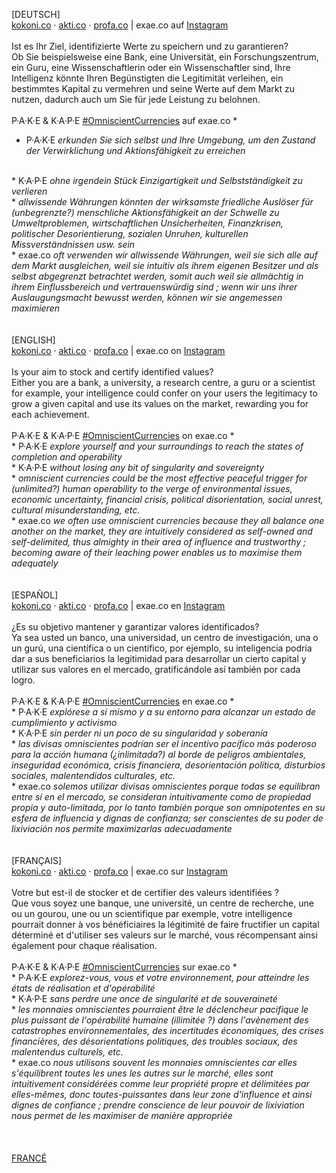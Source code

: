 [DEUTSCH]
<br>
<a href="https://kokoni.co">kokoni.co</a> · <a href="http://akti.co">akti.co</a> · <a href="https://profa.co">profa.co</a> | exae.co auf <a href="https://instagram.com/exae.co">Instagram</a>
<br><br>
Ist es Ihr Ziel, identifizierte Werte zu speichern und zu garantieren?
<br>
Ob Sie beispielsweise eine Bank, eine Universität, ein Forschungszentrum, ein Guru, eine Wissenschaftlerin oder ein Wissenschaftler sind, Ihre Intelligenz könnte Ihren Begünstigten die Legitimität verleihen, ein bestimmtes Kapital zu vermehren und seine Werte auf dem Markt zu nutzen, dadurch auch um Sie für jede Leistung zu belohnen.
<br><br>
P·A·K·E & K·A·P·E <a href="https://exae.co/public">#OmniscientCurrencies</a> auf exae.co *
<br>
* P·A·K·E <em>erkunden Sie sich selbst und Ihre Umgebung, um den Zustand der Verwirklichung und Aktionsfähigkeit zu erreichen</em>
<br>
* K·A·P·E <em>ohne irgendein Stück Einzigartigkeit und Selbstständigkeit zu verlieren</em>
<br>
* <em>allwissende Währungen könnten der wirksamste friedliche Auslöser für (unbegrenzte?) menschliche Aktionsfähigkeit an der Schwelle zu Umweltproblemen, wirtschaftlichen Unsicherheiten, Finanzkrisen, politischer Desorientierung, sozialen Unruhen, kulturellen Missverständnissen usw. sein</em>
<br>
* exae.co <em>oft verwenden wir allwissende Währungen, weil sie sich alle auf dem Markt ausgleichen, weil sie intuitiv als ihrem eigenen Besitzer und als selbst abgegrenzt betrachtet werden, somit auch weil sie allmächtig in ihrem Einflussbereich und vertrauenswürdig sind ; wenn wir uns ihrer Auslaugungsmacht bewusst werden, können wir sie angemessen maximieren</em>
<br><br><br>
[ENGLISH]
<br>
<a href="https://kokoni.co">kokoni.co</a> · <a href="http://akti.co">akti.co</a> · <a href="https://profa.co">profa.co</a> | exae.co on <a href="https://instagram.com/exae.co">Instagram</a>
<br><br>
Is your aim to stock and certify identified values?
<br>
Either you are a bank, a university, a research centre, a guru or a scientist for example, your intelligence could confer on your users the legitimacy to grow a given capital and use its values on the market, rewarding you for each achievement.
<br><br>
P·A·K·E & K·A·P·E <a href="https://exae.co/public">#OmniscientCurrencies</a> on exae.co *
<br>
* P·A·K·E <em>explore yourself and your surroundings to reach the states of completion and operability</em>
<br>
* K·A·P·E <em>without losing any bit of singularity and sovereignty</em>
<br>
* <em>omniscient currencies could be the most effective peaceful trigger for (unlimited?) human operability to the verge of environmental issues, economic uncertainty, financial crisis, political disorientation, social unrest, cultural misunderstanding, etc.</em>
<br>
* exae.co <em>we often use omniscient currencies because they all balance one another on the market, they are intuitively considered as self-owned and self-delimited, thus almighty in their area of influence and trustworthy ; becoming aware of their leaching power enables us to maximise them adequately</em>
<br><br><br>
[ESPAÑOL]
<br>
<a href="https://kokoni.co">kokoni.co</a> · <a href="http://akti.co">akti.co</a> · <a href="https://profa.co">profa.co</a> | exae.co en <a href="https://instagram.com/exae.co">Instagram</a>
<br><br>
¿Es su objetivo mantener y garantizar valores identificados?
<br>
Ya sea usted un banco, una universidad, un centro de investigación, una o un gurú, una científica o un científico, por ejemplo, su inteligencia podría dar a sus beneficiarios la legitimidad para desarrollar un cierto capital y utilizar sus valores en el mercado, gratificándole así también por cada logro.
<br><br>
P·A·K·E & K·A·P·E <a href="https://exae.co/public">#OmniscientCurrencies</a> en exae.co *
<br>
* P·A·K·E <em>explórese a sí mismo y a su entorno para alcanzar un estado de cumplimiento y activismo</em>
<br>
* K·A·P·E <em>sin perder ni un poco de su singularidad y soberanía</em>
<br>
* <em>las divisas omniscientes podrían ser el incentivo pacífico más poderoso para la acción humana (¿inlimitada?) al borde de peligros ambientales, inseguridad económica, crisis financiera, desorientación política, disturbios sociales, malentendidos culturales, etc.</em>
<br>
* exae.co <em>solemos utilizar divisas omniscientes porque todas se equilibran entre sí en el mercado, se consideran intuitivamente como de propiedad propia y auto-limitada, por lo tanto también porque son omnipotentes en su esfera de influencia y dignas de confianza; ser conscientes de su poder de lixiviación nos permite maximizarlas adecuadamente</em>
<br><br><br>
[FRANÇAIS]
<br>
<a href="https://kokoni.co">kokoni.co</a> · <a href="http://akti.co">akti.co</a> · <a href="https://profa.co">profa.co</a> | exae.co sur <a href="https://instagram.com/exae.co">Instagram</a>
<br><br>
Votre but est-il de stocker et de certifier des valeurs identifiées ?
<br>
Que vous soyez une banque, une université, un centre de recherche, une ou un gourou, une ou un scientifique par exemple, votre intelligence pourrait donner à vos bénéficiaires la légitimité de faire fructifier un capital déterminé et d'utiliser ses valeurs sur le marché, vous récompensant ainsi également pour chaque réalisation.
<br><br>
P·A·K·E & K·A·P·E <a href="https://exae.co/public">#OmniscientCurrencies</a> sur exae.co *
<br>
* P·A·K·E <em>explorez-vous, vous et votre environnement, pour atteindre les états de réalisation et d'opérabilité</em>
<br>
* K·A·P·E <em>sans perdre une once de singularité et de souveraineté</em>
<br>
* <em>les monnaies omniscientes pourraient être le déclencheur pacifique le plus puissant de l'opérabilité humaine (illimitée ?) dans l'avènement des catastrophes environnementales, des incertitudes économiques, des crises financières, des désorientations politiques, des troubles sociaux, des malentendus culturels, etc.</em>
<br>
* exae.co <em>nous utilisons souvent les monnaies omniscientes car elles s'équilibrent toutes les unes les autres sur le marché, elles sont intuitivement considérées comme leur propriété propre et délimitées par elles-mêmes, donc toutes-puissantes dans leur zone d'influence et ainsi dignes de confiance ; prendre conscience de leur pouvoir de lixiviation nous permet de les maximiser de manière appropriée</em>
<br><br><br><br>
<a href="https://kokoni.co/@2020">FRANCÉ</a>
